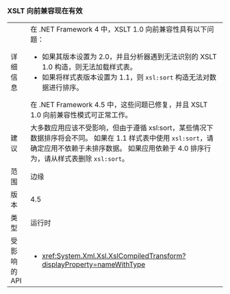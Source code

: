 ### <a name="xslt-forward-compat-now-works"></a>XSLT 向前兼容现在有效

|   |   |
|---|---|
|详细信息|在 .NET Framework 4 中，XSLT 1.0 向前兼容性具有以下问题：<ul><li>如果其版本设置为 2.0，并且分析器遇到无法识别的 XSLT 1.0 构造，则无法加载样式表。</li><li>如果将样式表版本设置为 1.1，则 <code>xsl:sort</code> 构造无法对数据进行排序。</li></ul>在 .NET Framework 4.5 中，这些问题已修复，并且 XSLT 1.0 向前兼容性模式可正常工作。|
|建议|大多数应用应该不受影响，但由于遵循 xsl:sort，某些情况下数据排序将会不同。 如果在 1.1 样式表中使用 <code>xsl:sort</code>，请确定应用不依赖于未排序数据。 如果应用依赖于 4.0 排序行为，请从样式表删除 <code>xsl:sort</code>。|
|范围|边缘|
|版本|4.5|
|类型|运行时|
|受影响的 API|<ul><li><xref:System.Xml.Xsl.XslCompiledTransform?displayProperty=nameWithType></li></ul>|


